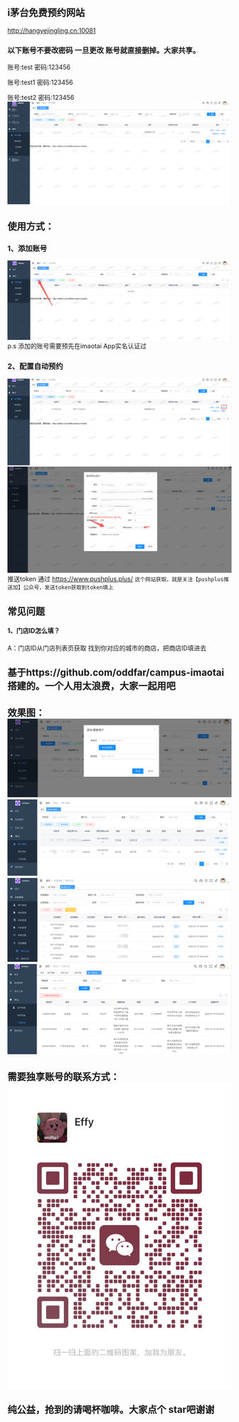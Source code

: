 ## i茅台免费预约网站
http://hangyejingling.cn:10081
### 以下账号不要改密码 一旦更改 账号就直接删掉。大家共享。
账号:test
密码:123456

账号:test1
密码:123456

账号:test2
密码:123456
![img.png](img.png)

## 使用方式：
### 1、添加账号
![img_2.png](img_2.png)
p.s 添加的账号需要预先在imaotai App实名认证过

### 2、配置自动预约
![img_3.png](img_3.png)
![img_4.png](img_4.png)
推送token 通过 https://www.pushplus.plus/
``
这个网站获取，就是关注【pushplus推送加】公众号，发送token获取到token填上
``
## 常见问题
#### 1、门店ID怎么填？
A：门店ID从门店列表页获取 找到你对应的城市的商店，把商店ID填进去

## 基于https://github.com/oddfar/campus-imaotai搭建的。一个人用太浪费，大家一起用吧
## 效果图：![21.png](21.png)![img_5.png](img_5.png)![img_6.png](img_6.png)![img_7.png](img_7.png)
## 需要独享账号的联系方式：![4.jpg](4.jpg)
## 纯公益，抢到的请喝杯咖啡。大家点个 star吧谢谢
